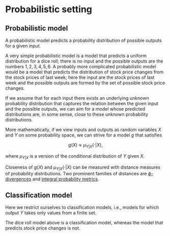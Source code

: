 # Probabilistic setting

## Probabilistic model

A probabilistic model predicts a probability distribution of possible outputs
for a given input.

A very simple probabilistic model is a model that predicts a uniform 
distribution for a dice roll; there is no input and the possible outputs are
the numbers $1,2,3,4,5,6$. A probably more complicated probabilistic model
would be a model that predicts the distribution of stock price changes from
the stock prices of last week; here the input are the stock prices of last week
and the possible outputs are formed by the set of possible stock price changes.

If we assume that for each input there exists an underlying
unknown probability distribution that captures the relation between the given
input and the possible outputs, we can aim for a model whose predicted
distributions are, in some sense, close to these unknown probability distributions.

More mathematically, if we view inputs and outputs as random variables $X$ and $Y$
on some probability space, we can strive for a model $g$ that satisfies
```math
    g(X) \approx \mu_{Y|X}(\cdot|X),
```
where $\mu_{Y|X}$ is a version of the conditional distribution of $Y$ given $X$.

Closeness of $g(X)$ and $\mu_{Y|X}(\cdot|X)$ can be measured with distance measures
of probability distributions. Two prominent families of distances are
[$\phi$-divergences](https://en.wikipedia.org/wiki/F-divergence)
and [integral probability metrics](https://arxiv.org/pdf/0901.2698.pdf).

## Classification model

Here we restrict ourselves to classification models, i.e., models for which output
$Y$ takes only values from a finite set.

The dice roll model above is a classification model, whereas the model that predicts
stock price changes is not.